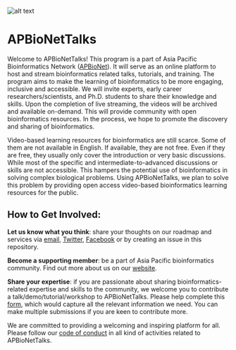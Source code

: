 ![alt text](https://github.com/hzahroh/APBioNetTalks/blob/main/APBioNET-Talks_Logo-2_Horizontal-Vers_1920x458px_APBioNet_Talks_Logo-Color.jpg)

# APBioNetTalks

Welcome to APBioNetTalks!
This program is a part of Asia Pacific Bioinformatics Network ([APBioNet](https://www.apbionet.org)). It will serve as an online platform to host and stream bioinformatics related talks, tutorials, and training. The program aims to make the learning of bioinformatics to be more engaging, inclusive and accessible. We will invite experts, early career researchers/scientists, and Ph.D. students to share their knowledge and skills. Upon the completion of live streaming, the videos will be archived and available on-demand. This will provide community with open bioinformatics resources. In the process, we hope to promote the discovery and sharing of bioinformatics.

Video-based learning resources for bioinformatics are still scarce. Some of them are not available in English. If available, they are not free. Even if they are free, they usually only cover the introduction or very basic discussions. While most of the specific and intermediate-to-advanced discussions or skills are not accessible. This hampers the potential use of bioinformatics in solving complex biological problems. Using APBioNetTalks, we plan to solve this problem by providing open access video-based bioinformatics learning resources for the public.

## How to Get Involved:

**Let us know what you think**: share your thoughts on our roadmap and services via [email](secretariat@apbionet.org), [Twitter](https://twitter.com/APBioNetorg), [Facebook](https://web.facebook.com/apbionet) or by creating an issue in this repository.

**Become a supporting member**: be a part of Asia Pacific bioinformatics community. Find out more about us on our [website](http://www.apbionet.org/).

**Share your expertise**: if you are passionate about sharing bioinformatics-related expertise and skills to the community, we welcome you to contribute a talk/demo/tutorial/workshop to APBioNetTalks. Please help complete this [form](https://forms.gle/SAVsiaLFCidhykY8A), which would capture all the relevant information we need. You can make multiple submissions if you are keen to contribute more.

We are committed to providing a welcoming and inspiring platform for all. Please follow our [code of conduct](https://github.com/hzahroh/APBioNetTalks/blob/main/CODE_OF_CONDUCT.md) in all kind of activities related to APBioNetTalks.





